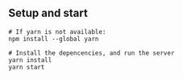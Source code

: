 ## Setup and start
```
# If yarn is not available:
npm install --global yarn

# Install the depencencies, and run the server
yarn install
yarn start
```
